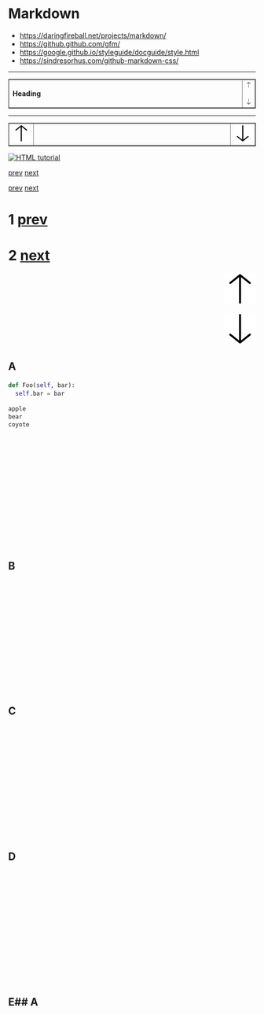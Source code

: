 # Markdown

- https://daringfireball.net/projects/markdown/
- https://github.github.com/gfm/
- https://google.github.io/styleguide/docguide/style.html
- https://sindresorhus.com/github-markdown-css/

---
<table width="100%" border="1">
  <tr width="100%">
    <td font-size="1.8em" width="100%"> <strong> Heading </strong></td>
    <td align="right">
        <img src="icons/bytesize-icons/dist/icons/arrow-top.svg">
        &nbsp;&nbsp;&nbsp;
        <img src="icons/bytesize-icons/dist/icons/arrow-bottom.svg">
    </td>
  </tr>
</table>

---
<table width="100%" border="1">
  <tr width="100%">
    <td align="left">
        <img src="icons/bytesize-icons/dist/icons/arrow-top.svg">
    </td>
    <td align="center" width="80%"> </td>
    <td align="right">
        <img src="icons/bytesize-icons/dist/icons/arrow-bottom.svg">
    </td>
  </tr>
</table>


<a href="default.asp"><img src="smiley.gif" alt="HTML tutorial" style="width:42px;height:42px;"></a>

[prev](#A) [next](#E)

[prev](#A)
[next](#E)

# 1 [prev](#A)
# 2 [next](#E)

<p align="right"><img src="icons/bytesize-icons/dist/icons/arrow-top.svg"></p>

<p align="right"><img src="icons/bytesize-icons/dist/icons/arrow-bottom.svg"></p>

## A<a name="A"></a>

```python
def Foo(self, bar):
  self.bar = bar
```

```code
apple
bear
coyote
```


```















```


## B

```















```



## C

```















```



## D

```















```



## E## A<a name="E"></a>

```















```


